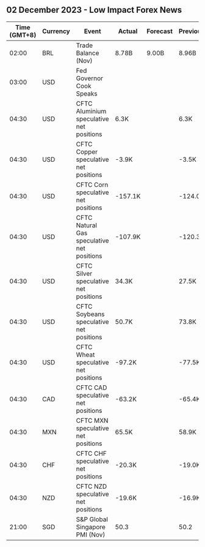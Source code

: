 ## 02 December 2023 - Low Impact Forex News

| Time (GMT+8) | Currency | Event | Actual | Forecast | Previous |
|------|----------|-------|--------|----------|----------|
| 02:00 | BRL | Trade Balance (Nov) | 8.78B | 9.00B | 8.96B |
| 03:00 | USD | Fed Governor Cook Speaks |  |  |  |
| 04:30 | USD | CFTC Aluminium speculative net positions | 6.3K |  | 6.3K |
| 04:30 | USD | CFTC Copper speculative net positions | -3.9K |  | -3.5K |
| 04:30 | USD | CFTC Corn speculative net positions | -157.1K |  | -124.0K |
| 04:30 | USD | CFTC Natural Gas speculative net positions | -107.9K |  | -120.3K |
| 04:30 | USD | CFTC Silver speculative net positions | 34.3K |  | 27.5K |
| 04:30 | USD | CFTC Soybeans speculative net positions | 50.7K |  | 73.8K |
| 04:30 | USD | CFTC Wheat speculative net positions | -97.2K |  | -77.5K |
| 04:30 | CAD | CFTC CAD speculative net positions | -63.2K |  | -65.4K |
| 04:30 | MXN | CFTC MXN speculative net positions | 65.5K |  | 58.9K |
| 04:30 | CHF | CFTC CHF speculative net positions | -20.3K |  | -19.0K |
| 04:30 | NZD | CFTC NZD speculative net positions | -19.6K |  | -16.9K |
| 21:00 | SGD | S&P Global Singapore PMI (Nov) | 50.3 |  | 50.2 |
